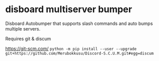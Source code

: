 # disboard multiserver bumper
Disboard Autobumper that supports slash commands and auto bumps multiple servers.

Requires git & discum

https://git-scm.com/
``python -m pip install --user --upgrade git+https://github.com/Merubokkusu/Discord-S.C.U.M.git#egg=discum``
